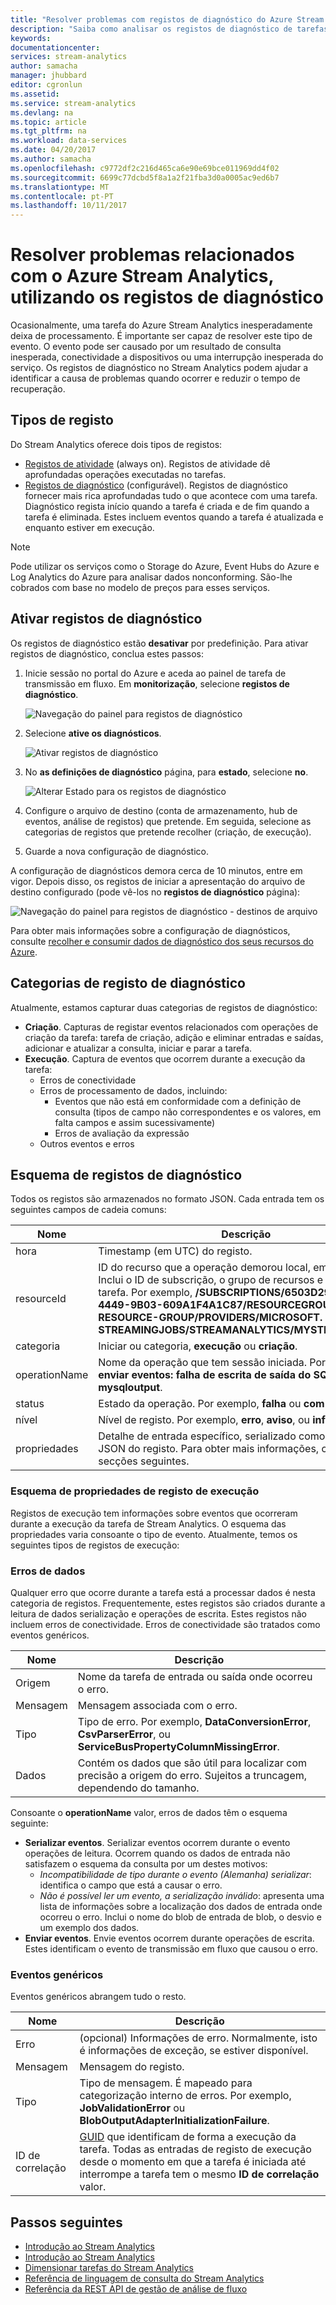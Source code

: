 ```yaml
---
title: "Resolver problemas com registos de diagnóstico do Azure Stream Analytics | Microsoft Docs"
description: "Saiba como analisar os registos de diagnóstico de tarefas do Stream Analytics no Microsoft Azure."
keywords: 
documentationcenter: 
services: stream-analytics
author: samacha
manager: jhubbard
editor: cgronlun
ms.assetid: 
ms.service: stream-analytics
ms.devlang: na
ms.topic: article
ms.tgt_pltfrm: na
ms.workload: data-services
ms.date: 04/20/2017
ms.author: samacha
ms.openlocfilehash: c9772df2c216d465ca6e90e69bce011969dd4f02
ms.sourcegitcommit: 6699c77dcbd5f8a1a2f21fba3d0a0005ac9ed6b7
ms.translationtype: MT
ms.contentlocale: pt-PT
ms.lasthandoff: 10/11/2017
---
```

# <a name="troubleshoot-azure-stream-analytics-by-using-diagnostics-logs"></a>Resolver problemas relacionados com o Azure Stream Analytics, utilizando os registos de diagnóstico

Ocasionalmente, uma tarefa do Azure Stream Analytics inesperadamente deixa de processamento. É importante ser capaz de resolver este tipo de evento. O evento pode ser causado por um resultado de consulta inesperada, conectividade a dispositivos ou uma interrupção inesperada do serviço. Os registos de diagnóstico no Stream Analytics podem ajudar a identificar a causa de problemas quando ocorrer e reduzir o tempo de recuperação.

## <a name="log-types"></a>Tipos de registo

Do Stream Analytics oferece dois tipos de registos: 
* [Registos de atividade](https://docs.microsoft.com/azure/monitoring-and-diagnostics/monitoring-overview-activity-logs) (always on). Registos de atividade dê aprofundadas operações executadas no tarefas.
* [Registos de diagnóstico](https://docs.microsoft.com/azure/monitoring-and-diagnostics/monitoring-overview-of-diagnostic-logs) (configurável). Registos de diagnóstico fornecer mais rica aprofundadas tudo o que acontece com uma tarefa. Diagnóstico regista início quando a tarefa é criada e de fim quando a tarefa é eliminada. Estes incluem eventos quando a tarefa é atualizada e enquanto estiver em execução.

> [!NOTE]
> Pode utilizar os serviços como o Storage do Azure, Event Hubs do Azure e Log Analytics do Azure para analisar dados nonconforming. São-lhe cobrados com base no modelo de preços para esses serviços.
>

## <a name="turn-on-diagnostics-logs"></a>Ativar registos de diagnóstico

Os registos de diagnóstico estão **desativar** por predefinição. Para ativar registos de diagnóstico, conclua estes passos:

1.  Inicie sessão no portal do Azure e aceda ao painel de tarefa de transmissão em fluxo. Em **monitorização**, selecione **registos de diagnóstico**.

    ![Navegação do painel para registos de diagnóstico](./media/stream-analytics-job-diagnostic-logs/image1.png)  

2.  Selecione **ative os diagnósticos**.

    ![Ativar registos de diagnóstico](./media/stream-analytics-job-diagnostic-logs/image2.png)

3.  No **as definições de diagnóstico** página, para **estado**, selecione **no**.

    ![Alterar Estado para os registos de diagnóstico](./media/stream-analytics-job-diagnostic-logs/image3.png)

4.  Configure o arquivo de destino (conta de armazenamento, hub de eventos, análise de registos) que pretende. Em seguida, selecione as categorias de registos que pretende recolher (criação, de execução). 

5.  Guarde a nova configuração de diagnóstico.

A configuração de diagnósticos demora cerca de 10 minutos, entre em vigor. Depois disso, os registos de iniciar a apresentação do arquivo de destino configurado (pode vê-los no **registos de diagnóstico** página):

![Navegação do painel para registos de diagnóstico - destinos de arquivo](./media/stream-analytics-job-diagnostic-logs/image4.png)

Para obter mais informações sobre a configuração de diagnósticos, consulte [recolher e consumir dados de diagnóstico dos seus recursos do Azure](https://docs.microsoft.com/azure/monitoring-and-diagnostics/monitoring-overview-of-diagnostic-logs).

## <a name="diagnostics-log-categories"></a>Categorias de registo de diagnóstico

Atualmente, estamos capturar duas categorias de registos de diagnóstico:

* **Criação**. Capturas de registar eventos relacionados com operações de criação da tarefa: tarefa de criação, adição e eliminar entradas e saídas, adicionar e atualizar a consulta, iniciar e parar a tarefa.
* **Execução**. Captura de eventos que ocorrem durante a execução da tarefa:
    * Erros de conectividade
    * Erros de processamento de dados, incluindo:
        * Eventos que não está em conformidade com a definição de consulta (tipos de campo não correspondentes e os valores, em falta campos e assim sucessivamente)
        * Erros de avaliação da expressão
    * Outros eventos e erros

## <a name="diagnostics-logs-schema"></a>Esquema de registos de diagnóstico

Todos os registos são armazenados no formato JSON. Cada entrada tem os seguintes campos de cadeia comuns:

Nome | Descrição
------- | -------
hora | Timestamp (em UTC) do registo.
resourceId | ID do recurso que a operação demorou local, em maiúsculas. Inclui o ID de subscrição, o grupo de recursos e o nome da tarefa. Por exemplo,   **/SUBSCRIPTIONS/6503D296-DAC1-4449-9B03-609A1F4A1C87/RESOURCEGROUPS/MY-RESOURCE-GROUP/PROVIDERS/MICROSOFT. STREAMINGJOBS/STREAMANALYTICS/MYSTREAMINGJOB**.
categoria | Iniciar ou categoria, **execução** ou **criação**.
operationName | Nome da operação que tem sessão iniciada. Por exemplo, **enviar eventos: falha de escrita de saída do SQL Server para mysqloutput**.
status | Estado da operação. Por exemplo, **falha** ou **com êxito**.
nível | Nível de registo. Por exemplo, **erro**, **aviso**, ou **informativo**.
propriedades | Detalhe de entrada específico, serializado como uma cadeia JSON do registo. Para obter mais informações, consulte as secções seguintes.

### <a name="execution-log-properties-schema"></a>Esquema de propriedades de registo de execução

Registos de execução tem informações sobre eventos que ocorreram durante a execução da tarefa de Stream Analytics. O esquema das propriedades varia consoante o tipo de evento. Atualmente, temos os seguintes tipos de registos de execução:

### <a name="data-errors"></a>Erros de dados

Qualquer erro que ocorre durante a tarefa está a processar dados é nesta categoria de registos. Frequentemente, estes registos são criados durante a leitura de dados serialização e operações de escrita. Estes registos não incluem erros de conectividade. Erros de conectividade são tratados como eventos genéricos.

Nome | Descrição
------- | -------
Origem | Nome da tarefa de entrada ou saída onde ocorreu o erro.
Mensagem | Mensagem associada com o erro.
Tipo | Tipo de erro. Por exemplo, **DataConversionError**, **CsvParserError**, ou **ServiceBusPropertyColumnMissingError**.
Dados | Contém os dados que são útil para localizar com precisão a origem do erro. Sujeitos a truncagem, dependendo do tamanho.

Consoante o **operationName** valor, erros de dados têm o esquema seguinte:
* **Serializar eventos**. Serializar eventos ocorrem durante o evento operações de leitura. Ocorrem quando os dados de entrada não satisfazem o esquema da consulta por um destes motivos:
    * *Incompatibilidade de tipo durante o evento (Alemanha) serializar*: identifica o campo que está a causar o erro.
    * *Não é possível ler um evento, a serialização inválido*: apresenta uma lista de informações sobre a localização dos dados de entrada onde ocorreu o erro. Inclui o nome do blob de entrada de blob, o desvio e um exemplo dos dados.
* **Enviar eventos**. Envie eventos ocorrem durante operações de escrita. Estes identificam o evento de transmissão em fluxo que causou o erro.

### <a name="generic-events"></a>Eventos genéricos

Eventos genéricos abrangem tudo o resto.

Nome | Descrição
-------- | --------
Erro | (opcional) Informações de erro. Normalmente, isto é informações de exceção, se estiver disponível.
Mensagem| Mensagem do registo.
Tipo | Tipo de mensagem. É mapeado para categorização interno de erros. Por exemplo, **JobValidationError** ou **BlobOutputAdapterInitializationFailure**.
ID de correlação | [GUID](https://en.wikipedia.org/wiki/Universally_unique_identifier) que identificam de forma a execução da tarefa. Todas as entradas de registo de execução desde o momento em que a tarefa é iniciada até interrompe a tarefa tem o mesmo **ID de correlação** valor.

## <a name="next-steps"></a>Passos seguintes

* [Introdução ao Stream Analytics](stream-analytics-introduction.md)
* [Introdução ao Stream Analytics](stream-analytics-real-time-fraud-detection.md)
* [Dimensionar tarefas do Stream Analytics](stream-analytics-scale-jobs.md)
* [Referência de linguagem de consulta do Stream Analytics](https://msdn.microsoft.com/library/azure/dn834998.aspx)
* [Referência da REST API de gestão de análise de fluxo](https://msdn.microsoft.com/library/azure/dn835031.aspx)
